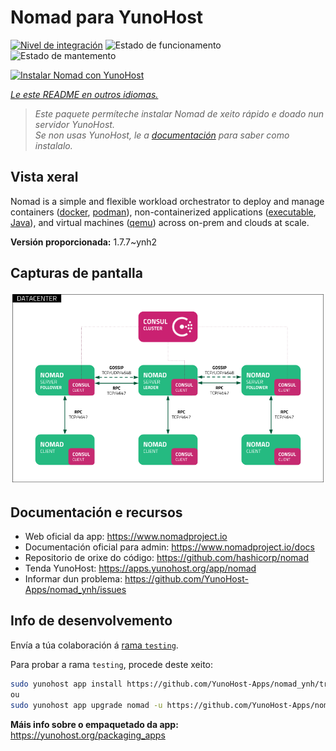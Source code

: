 <!--
NOTA: Este README foi creado automáticamente por <https://github.com/YunoHost/apps/tree/master/tools/readme_generator>
NON debe editarse manualmente.
-->

# Nomad para YunoHost

[![Nivel de integración](https://dash.yunohost.org/integration/nomad.svg)](https://dash.yunohost.org/appci/app/nomad) ![Estado de funcionamento](https://ci-apps.yunohost.org/ci/badges/nomad.status.svg) ![Estado de mantemento](https://ci-apps.yunohost.org/ci/badges/nomad.maintain.svg)

[![Instalar Nomad con YunoHost](https://install-app.yunohost.org/install-with-yunohost.svg)](https://install-app.yunohost.org/?app=nomad)

*[Le este README en outros idiomas.](./ALL_README.md)*

> *Este paquete permíteche instalar Nomad de xeito rápido e doado nun servidor YunoHost.*  
> *Se non usas YunoHost, le a [documentación](https://yunohost.org/install) para saber como instalalo.*

## Vista xeral

Nomad is a simple and flexible workload orchestrator to deploy and manage containers ([docker](https://www.nomadproject.io/docs/drivers/docker.html), [podman](https://www.nomadproject.io/docs/drivers/podman)), non-containerized applications ([executable](https://www.nomadproject.io/docs/drivers/exec.html), [Java](https://www.nomadproject.io/docs/drivers/java)), and virtual machines ([qemu](https://www.nomadproject.io/docs/drivers/qemu.html)) across on-prem and clouds at scale.


**Versión proporcionada:** 1.7.7~ynh2

## Capturas de pantalla

![Captura de pantalla de Nomad](./doc/screenshots/assets.png)

## Documentación e recursos

- Web oficial da app: <https://www.nomadproject.io>
- Documentación oficial para admin: <https://www.nomadproject.io/docs>
- Repositorio de orixe do código: <https://github.com/hashicorp/nomad>
- Tenda YunoHost: <https://apps.yunohost.org/app/nomad>
- Informar dun problema: <https://github.com/YunoHost-Apps/nomad_ynh/issues>

## Info de desenvolvemento

Envía a túa colaboración á [rama `testing`](https://github.com/YunoHost-Apps/nomad_ynh/tree/testing).

Para probar a rama `testing`, procede deste xeito:

```bash
sudo yunohost app install https://github.com/YunoHost-Apps/nomad_ynh/tree/testing --debug
ou
sudo yunohost app upgrade nomad -u https://github.com/YunoHost-Apps/nomad_ynh/tree/testing --debug
```

**Máis info sobre o empaquetado da app:** <https://yunohost.org/packaging_apps>
